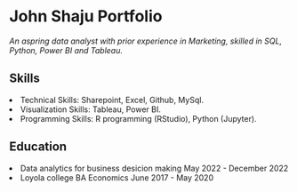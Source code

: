 # John Shaju Portfolio
  *An aspring data analyst with prior experience in Marketing, skilled in SQL, Python, Power BI and Tableau.*
 
## Skills
<li> Technical Skills: Sharepoint, Excel, Github, MySql. </li>
<li> Visualization Skills: Tableau, Power BI. </li>
<li> Programming Skills: R programming (RStudio), Python (Jupyter). </li>
 
## Education
<li> Data analytics for business desicion making May 2022 - December 2022 </li>
<li> Loyola college BA Economics  June 2017 - May 2020 </li>

 
 


